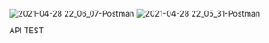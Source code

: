 ![2021-04-28 22_06_07-Postman](https://user-images.githubusercontent.com/75178474/116578494-c5066180-a911-11eb-9200-56736bfd3823.png)
![2021-04-28 22_05_31-Postman](https://user-images.githubusercontent.com/75178474/116578499-c59ef800-a911-11eb-8711-cb7622b6a055.png)

API TEST
